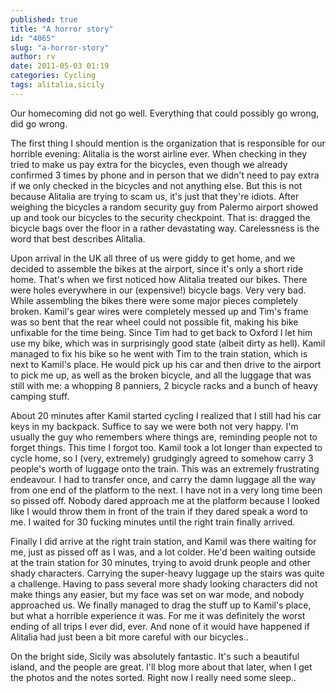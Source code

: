 ```yaml
---
published: true
title: "A horror story"
id: "4065"
slug: "a-horror-story"
author: rv
date: 2011-05-03 01:19
categories: Cycling
tags: alitalia,sicily
---
```

Our homecoming did not go well. Everything that could possibly go wrong, did go wrong.

The first thing I should mention is the organization that is responsible for our horrible evening: Alitalia is the worst airline ever. When checking in they tried to make us pay extra for the bicycles, even though we already confirmed 3 times by phone and in person that we didn't need to pay extra if we only checked in the bicycles and not anything else. But this is not because Alitalia are trying to scam us, it's just that they're idiots. After weighing the bicycles a random security guy from Palermo airport showed up and took our bicycles to the security checkpoint. That is: dragged the bicycle bags over the floor in a rather devastating way. Carelessness is the word that best describes Alitalia.

Upon arrival in the UK all three of us were giddy to get home, and we decided to assemble the bikes at the airport, since it's only a short ride home. That's when we first noticed how Alitalia treated our bikes. There were holes everywhere in our (expensive!) bicycle bags. Very very bad. While assembling the bikes there were some major pieces completely broken. Kamil's gear wires were completely messed up and Tim's frame was so bent that the rear wheel could not possible fit, making his bike unfixable for the time being. Since Tim had to get back to Oxford I let him use my bike, which was in surprisingly good state (albeit dirty as hell). Kamil managed to fix his bike so he went with Tim to the train station, which is next to Kamil's place. He would pick up his car and then drive to the airport to pick me up, as well as the broken bicycle, and all the luggage that was still with me: a whopping 8 panniers, 2 bicycle racks and a bunch of heavy camping stuff.

About 20 minutes after Kamil started cycling I realized that I still had his car keys in my backpack. Suffice to say we were both not very happy. I'm usually the guy who remembers where things are, reminding people not to forget things. This time I forgot too. Kamil took a lot longer than expected to cycle home, so I (very, extremely) grudgingly agreed to somehow carry 3 people's worth of luggage onto the train. This was an extremely frustrating endeavour. I had to transfer once, and carry the damn luggage all the way from one end of the platform to the next. I have not in a very long time been so pissed off. Nobody dared approach me at the platform because I looked like I would throw them in front of the train if they dared speak a word to me. I waited for 30 fucking minutes until the right train finally arrived.

Finally I did arrive at the right train station, and Kamil was there waiting for me, just as pissed off as I was, and a lot colder. He'd been waiting outside at the train station for 30 minutes, trying to avoid drunk people and other shady characters. Carrying the super-heavy luggage up the stairs was quite a challenge. Having to pass several more shady looking characters did not make things any easier, but my face was set on war mode, and nobody approached us. We finally managed to drag the stuff up to Kamil's place, but what a horrible experience it was. For me it was definitely the worst ending of all trips I ever did, ever. And none of it would have happened if Alitalia had just been a bit more careful with our bicycles..

On the bright side, Sicily was absolutely fantastic. It's such a beautiful island, and the people are great. I'll blog more about that later, when I get the photos and the notes sorted. Right now I really need some sleep..